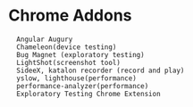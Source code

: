 
# Chrome Addons
	  Angular Augury
	  Chameleon(device testing)
	  Bug Magnet (exploratory testing)
	  LightShot(screenshot tool)
	  SideeX, katalon recorder (record and play)
	  yslow, lighthouse(performance)
	  performance-analyzer(performance)
	  Exploratory Testing Chrome Extension
 
